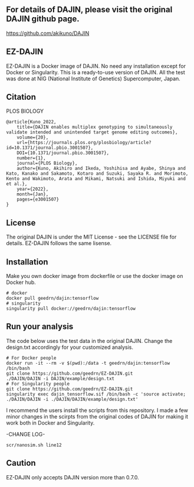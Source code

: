 ## For details of DAJIN, please visit the original DAJIN github page.
https://github.com/akikuno/DAJIN

## EZ-DAJIN
EZ-DAJIN is a Docker image of DAJIN. No need any installation except for Docker or Singularity. This is a ready-to-use version of DAJIN. All the test was done at NIG (National Institute of Genetics) Supercomputer, Japan.

## Citation
PLOS BIOLOGY

```
@article{Kuno_2022,
	title={DAJIN enables multiplex genotyping to simultaneously validate intended and unintended target genome editing outcomes},
	volume={20},
	url={https://journals.plos.org/plosbiology/article?id=10.1371/journal.pbio.3001507},
	DOI={10.1371/journal.pbio.3001507},
	number={1},
	journal={PLOS Biology},
	author={Kuno, Akihiro and Ikeda, Yoshihisa and Ayabe, Shinya and Kato, Kanako and Sakamoto, Kotaro and Suzuki, Sayaka R. and Morimoto, Kento and Wakimoto, Arata and Mikami, Natsuki and Ishida, Miyuki and et al.},
	year={2022},
	month={Jan},
	pages={e3001507}
}
```

## License
The original DAJIN is under the MIT License - see the LICENSE file for details. EZ-DAJIN follows the same lisense.

## Installation
Make you own docker image from dockerfile or use the docker image on Docker hub.
```
# docker
docker pull geedrn/dajin:tensorflow
# singularity
singularity pull docker://geedrn/dajin:tensorflow
```

## Run your analysis
The code below uses the test data in the original DAJIN. Change the design.txt accordingly for your customized analysis.
```
# For Docker people
docker run -it --rm -v $(pwd):/data -t geedrn/dajin:tensorflow /bin/bash
git clone https://github.com/geedrn/EZ-DAJIN.git
./DAJIN/DAJIN -i DAJIN/example/design.txt
# For Singularity people
git clone https://github.com/geedrn/EZ-DAJIN.git
singularity exec dajin_tensorflow.sif /bin/bash -c 'source activate; ./DAJIN/DAJIN -i ./DAJIN/DAJIN/example/design.txt'
```
I recommend the users install the scripts from this repository. I made a few minor changes in the scirpts from the original codes of DAJIN for making it work both in Docker and Singularity. 

-CHANGE LOG-
```
scr/nanosim.sh line12
```

## Caution
EZ-DAJIN only accepts DAJIN version more than 0.7.0. 
